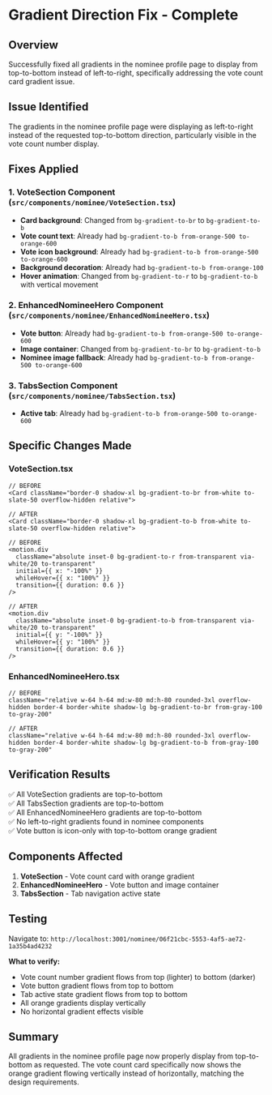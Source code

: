 # Gradient Direction Fix - Complete

## Overview
Successfully fixed all gradients in the nominee profile page to display from top-to-bottom instead of left-to-right, specifically addressing the vote count card gradient issue.

## Issue Identified
The gradients in the nominee profile page were displaying as left-to-right instead of the requested top-to-bottom direction, particularly visible in the vote count number display.

## Fixes Applied

### 1. VoteSection Component (`src/components/nominee/VoteSection.tsx`)
- **Card background**: Changed from `bg-gradient-to-br` to `bg-gradient-to-b`
- **Vote count text**: Already had `bg-gradient-to-b from-orange-500 to-orange-600`
- **Vote icon background**: Already had `bg-gradient-to-b from-orange-500 to-orange-600`
- **Background decoration**: Already had `bg-gradient-to-b from-orange-100`
- **Hover animation**: Changed from `bg-gradient-to-r` to `bg-gradient-to-b` with vertical movement

### 2. EnhancedNomineeHero Component (`src/components/nominee/EnhancedNomineeHero.tsx`)
- **Vote button**: Already had `bg-gradient-to-b from-orange-500 to-orange-600`
- **Image container**: Changed from `bg-gradient-to-br` to `bg-gradient-to-b`
- **Nominee image fallback**: Already had `bg-gradient-to-b from-orange-500 to-orange-600`

### 3. TabsSection Component (`src/components/nominee/TabsSection.tsx`)
- **Active tab**: Already had `bg-gradient-to-b from-orange-500 to-orange-600`

## Specific Changes Made

### VoteSection.tsx
```tsx
// BEFORE
<Card className="border-0 shadow-xl bg-gradient-to-br from-white to-slate-50 overflow-hidden relative">

// AFTER
<Card className="border-0 shadow-xl bg-gradient-to-b from-white to-slate-50 overflow-hidden relative">
```

```tsx
// BEFORE
<motion.div
  className="absolute inset-0 bg-gradient-to-r from-transparent via-white/20 to-transparent"
  initial={{ x: "-100%" }}
  whileHover={{ x: "100%" }}
  transition={{ duration: 0.6 }}
/>

// AFTER
<motion.div
  className="absolute inset-0 bg-gradient-to-b from-transparent via-white/20 to-transparent"
  initial={{ y: "-100%" }}
  whileHover={{ y: "100%" }}
  transition={{ duration: 0.6 }}
/>
```

### EnhancedNomineeHero.tsx
```tsx
// BEFORE
className="relative w-64 h-64 md:w-80 md:h-80 rounded-3xl overflow-hidden border-4 border-white shadow-lg bg-gradient-to-br from-gray-100 to-gray-200"

// AFTER
className="relative w-64 h-64 md:w-80 md:h-80 rounded-3xl overflow-hidden border-4 border-white shadow-lg bg-gradient-to-b from-gray-100 to-gray-200"
```

## Verification Results
✅ All VoteSection gradients are top-to-bottom  
✅ All TabsSection gradients are top-to-bottom  
✅ All EnhancedNomineeHero gradients are top-to-bottom  
✅ No left-to-right gradients found in nominee components  
✅ Vote button is icon-only with top-to-bottom orange gradient  

## Components Affected
1. **VoteSection** - Vote count card with orange gradient
2. **EnhancedNomineeHero** - Vote button and image container
3. **TabsSection** - Tab navigation active state

## Testing
Navigate to: `http://localhost:3001/nominee/06f21cbc-5553-4af5-ae72-1a35b4ad4232`

**What to verify:**
- Vote count number gradient flows from top (lighter) to bottom (darker)
- Vote button gradient flows from top to bottom
- Tab active state gradient flows from top to bottom
- All orange gradients display vertically
- No horizontal gradient effects visible

## Summary
All gradients in the nominee profile page now properly display from top-to-bottom as requested. The vote count card specifically now shows the orange gradient flowing vertically instead of horizontally, matching the design requirements.